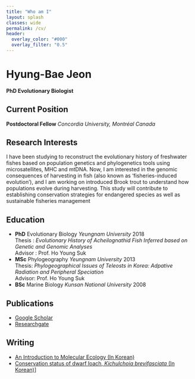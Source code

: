 ```yaml
---
title: "Who am I"
layout: splash
classes: wide
permalink: /cv/
header:
  overlay_color: "#000"
  overlay_filter: "0.5"
---
```


# Hyung-Bae Jeon
__PhD Evolutionary Biologist__

## Current Position
**Postdoctoral Fellow** *Concordia University, Montréal Canada*

## Research Interests
I have been studying to reconstruct the evolutionary history of freshwater fishes based on population genetics and phylogenetics tools using microsatellites, MHC and mtDNA. Now, I am interested in the genomic consequences of harvesting in fish (also known as ‘fisheries-induced evolution’), and I am working on introduced Brook trout to understand how populations evolve during harvesting. This study will contribute to establishing conservation strategies for endangered species as well as sustainable fisheries management

## Education
* **PhD** Evolutionary Biology *Yeungnam University* 2018  
Thesis : *Evolutionary History of Acheilognathid Fish Inferred based on Genetic and Genomic Analyses*  
Advisor : Prof. Ho Young Suk  
* **MSc** Phylogeography *Yeungnam University* 2013  
Thesis: *Phylogeographical Issues of Teleosts in Korea: Adpative Radiation and Peripheral Speciation*  
Advisor: Prof. Ho Young Suk  
* **BSc** Marine Biology *Kunsan National University* 2008

## Publications
* [Google Scholar](https://scholar.google.co.kr/citations?user=6YI10DsAAAAJ&hl=ko)
* [Researchgate](https://www.researchgate.net/profile/Hyung_Bae_Jeon)

## Writing
* [An Introduction to Molecular Ecology (In Korean)](https://www.ibric.org/myboard/list.php?Board=news&PARA3=49)
* [Conservation status of dwarf loach, _Kichulchoia brevifasciata_ (In Korean)](http://ecotopia.hani.co.kr/204783)]
